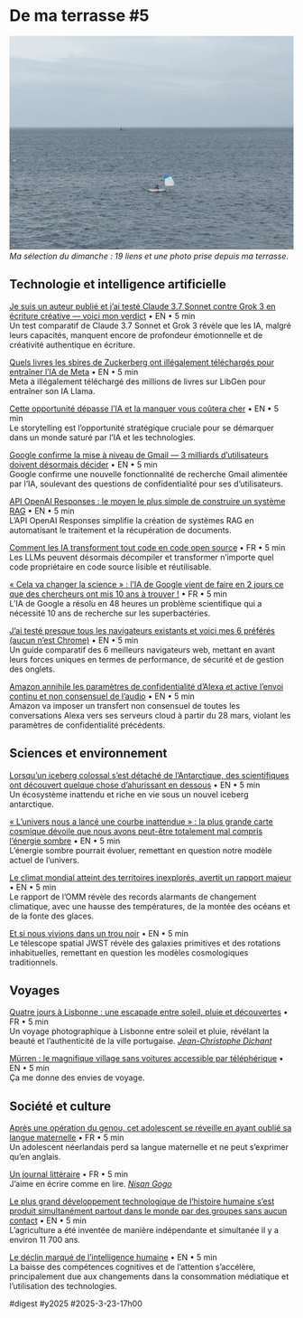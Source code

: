 # De ma terrasse #5

![Optimist](_i/2025-03-20-112450.webp)*Ma sélection du dimanche : 19 liens et une photo prise depuis ma terrasse.*

## Technologie et intelligence artificielle

[Je suis un auteur publié et j’ai testé Claude 3.7 Sonnet contre Grok 3 en écriture créative — voici mon verdict](https://www.tomsguide.com/ai/im-a-published-author-and-i-tested-claude-3-7-sonnet-vs-grok-3-at-creative-writing-heres-my-verdict) • EN • 5 min  
Un test comparatif de Claude 3.7 Sonnet et Grok 3 révèle que les IA, malgré leurs capacités, manquent encore de profondeur émotionnelle et de créativité authentique en écriture.

[Quels livres les sbires de Zuckerberg ont illégalement téléchargés pour entraîner l’IA de Meta](https://futurism.com/zuckerberg-books-train-meta-ai-libgen) • EN • 5 min  
Meta a illégalement téléchargé des millions de livres sur LibGen pour entraîner son IA Llama.

[Cette opportunité dépasse l’IA et la manquer vous coûtera cher](https://www.zdnet.com/article/this-opportunity-is-bigger-than-ai-and-missing-out-will-cost-you/) • EN • 5 min  
Le storytelling est l’opportunité stratégique cruciale pour se démarquer dans un monde saturé par l’IA et les technologies.

[Google confirme la mise à niveau de Gmail — 3 milliards d’utilisateurs doivent désormais décider](https://www.forbes.com/sites/zakdoffman/2025/03/22/google-confirms-gmail-upgrade-3-billion-users-must-now-decide/) • EN • 5 min  
Google confirme une nouvelle fonctionnalité de recherche Gmail alimentée par l’IA, soulevant des questions de confidentialité pour ses d’utilisateurs.

[API OpenAI Responses : le moyen le plus simple de construire un système RAG](https://www.geeky-gadgets.com/rag-system-automation-with-openai-responses-api/) • EN • 5 min  
L’API OpenAI Responses simplifie la création de systèmes RAG en automatisant le traitement et la récupération de documents.

[Comment les IA transforment tout code en code open source](https://korben.info/llm-decompilation-claude-code-hack-intelligence-artificielle.html) • FR • 5 min  
Les LLMs peuvent désormais décompiler et transformer n’importe quel code propriétaire en code source lisible et réutilisable.

[« Cela va changer la science » : l’IA de Google vient de faire en 2 jours ce que des chercheurs ont mis 10 ans à trouver !](https://www.futura-sciences.com/tech/actualites/intelligence-artificielle-je-pense-cela-va-changer-science-ia-vient-faire-2-jours-ce-chercheurs-ont-mis-10-ans-trouver-120467/) • FR • 5 min  
L’IA de Google a résolu en 48 heures un problème scientifique qui a nécessité 10 ans de recherche sur les superbactéries.

[J’ai testé presque tous les navigateurs existants et voici mes 6 préférés (aucun n’est Chrome)](https://www.zdnet.com/article/ive-tried-almost-every-browser-out-there-and-these-are-my-top-6-none-are-chrome/) • EN • 5 min  
Un guide comparatif des 6 meilleurs navigateurs web, mettant en avant leurs forces uniques en termes de performance, de sécurité et de gestion des onglets.

[Amazon annihile les paramètres de confidentialité d’Alexa et active l’envoi continu et non consensuel de l’audio](https://pluralistic.net/2025/03/15/altering-the-deal/) • EN • 5 min  
Amazon va imposer un transfert non consensuel de toutes les conversations Alexa vers ses serveurs cloud à partir du 28 mars, violant les paramètres de confidentialité précédents.

## Sciences et environnement

[Lorsqu’un iceberg colossal s’est détaché de l’Antarctique, des scientifiques ont découvert quelque chose d’ahurissant en dessous](https://www.discoverwildlife.com/animal-facts/marine-animals/hidden-life-beneath-antarctic-peninsula-ice-sheet) • EN • 5 min  
Un écosystème inattendu et riche en vie sous un nouvel iceberg antarctique.

[« L’univers nous a lancé une courbe inattendue » : la plus grande carte cosmique dévoile que nous avons peut-être totalement mal compris l’énergie sombre](https://www.livescience.com/physics-mathematics/dark-energy/the-universe-has-thrown-us-a-curveball-largest-ever-map-of-space-reveals-we-might-have-gotten-dark-energy-totally-wrong) • EN • 5 min  
L’énergie sombre pourrait évoluer, remettant en question notre modèle actuel de l’univers.

[Le climat mondial atteint des territoires inexplorés, avertit un rapport majeur](https://www.newscientist.com/article/2472785-the-worlds-climate-is-in-uncharted-territory-warns-major-report/) • EN • 5 min  
Le rapport de l’OMM révèle des records alarmants de changement climatique, avec une hausse des températures, de la montée des océans et de la fonte des glaces.

[Et si nous vivions dans un trou noir](https://www.thebrighterside.news/post/nasas-jwst-provides-evidence-that-our-universe-exists-inside-of-a-black-hole/) • EN • 5 min  
Le télescope spatial JWST révèle des galaxies primitives et des rotations inhabituelles, remettant en question les modèles cosmologiques traditionnels.

## Voyages

[Quatre jours à Lisbonne : une escapade entre soleil, pluie et découvertes](https://www.jcdichant.com/lisbonne-quatre-jours-escapade-soleil-pluie-decouvertes/) • FR • 5 min  
Un voyage photographique à Lisbonne entre soleil et pluie, révélant la beauté et l’authenticité de la ville portugaise. _[Jean-Christophe Dichant](https://mastodon.social/@JCDichant)_

[Mürren : le magnifique village sans voitures accessible par téléphérique](https://www.bbc.com/travel/article/20250314-murren-the-stunning-car-free-village-reached-by-cable-car) • EN • 5 min  
Ça me donne des envies de voyage.

## Société et culture

[Après une opération du genou, cet adolescent se réveille en ayant oublié sa langue maternelle](https://www.slate.fr/sante/operation-genou-adolescent-oublie-langue-maternelle-anesthesie-anglais-neerlandais-cognitive-maladie-syndrome-langue-etrangere) • FR • 5 min  
Un adolescent néerlandais perd sa langue maternelle et ne peut s’exprimer qu’en anglais.

[Un journal littéraire](https://peuchaquejour.blogspot.com/2024/07/petri-de-secret.html) • FR • 5 min  
J’aime en écrire comme en lire. _[Nisan Gogo](https://piaille.fr/@nisangogo)_

[Le plus grand développement technologique de l’histoire humaine s’est produit simultanément partout dans le monde par des groupes sans aucun contact](https://futurism.com/human-development-simultaneous-revolution-farming) • EN • 5 min  
L’agriculture a été inventée de manière indépendante et simultanée il y a environ 11 700 ans.

[Le déclin marqué de l’intelligence humaine](https://futurism.com/neoscope/human-intelligence-declining-trends) • EN • 5 min  
La baisse des compétences cognitives et de l’attention s’accélère, principalement due aux changements dans la consommation médiatique et l’utilisation des technologies.

#digest #y2025 #2025-3-23-17h00 
